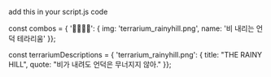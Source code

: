 add this in your script.js code

const combos = { '🌱🌱🌲💧': { img: 'terrarium_rainyhill.png', name: '비 내리는 언덕 테라리움' }};

const terrariumDescriptions = { 'terrarium_rainyhill.png': { title: "THE RAINY HILL", quote: "비가 내려도 언덕은 무너지지 않아." }};
